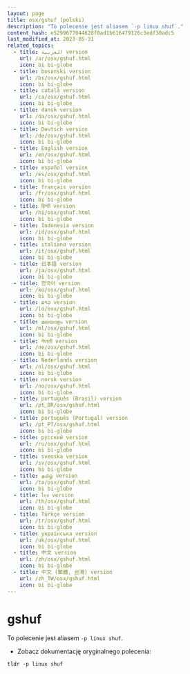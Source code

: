 ```yaml
---
layout: page
title: osx/gshuf (polski)
description: "To polecenie jest aliasem `-p linux shuf`."
content_hash: e5299677044628f0ad1b616479126c3edf30adc5
last_modified_at: 2023-05-31
related_topics:
  - title: العربية version
    url: /ar/osx/gshuf.html
    icon: bi bi-globe
  - title: bosanski version
    url: /bs/osx/gshuf.html
    icon: bi bi-globe
  - title: català version
    url: /ca/osx/gshuf.html
    icon: bi bi-globe
  - title: dansk version
    url: /da/osx/gshuf.html
    icon: bi bi-globe
  - title: Deutsch version
    url: /de/osx/gshuf.html
    icon: bi bi-globe
  - title: English version
    url: /en/osx/gshuf.html
    icon: bi bi-globe
  - title: español version
    url: /es/osx/gshuf.html
    icon: bi bi-globe
  - title: français version
    url: /fr/osx/gshuf.html
    icon: bi bi-globe
  - title: हिन्दी version
    url: /hi/osx/gshuf.html
    icon: bi bi-globe
  - title: Indonesia version
    url: /id/osx/gshuf.html
    icon: bi bi-globe
  - title: italiano version
    url: /it/osx/gshuf.html
    icon: bi bi-globe
  - title: 日本語 version
    url: /ja/osx/gshuf.html
    icon: bi bi-globe
  - title: 한국어 version
    url: /ko/osx/gshuf.html
    icon: bi bi-globe
  - title: ລາວ version
    url: /lo/osx/gshuf.html
    icon: bi bi-globe
  - title: മലയാളം version
    url: /ml/osx/gshuf.html
    icon: bi bi-globe
  - title: नेपाली version
    url: /ne/osx/gshuf.html
    icon: bi bi-globe
  - title: Nederlands version
    url: /nl/osx/gshuf.html
    icon: bi bi-globe
  - title: norsk version
    url: /no/osx/gshuf.html
    icon: bi bi-globe
  - title: português (Brasil) version
    url: /pt_BR/osx/gshuf.html
    icon: bi bi-globe
  - title: português (Portugal) version
    url: /pt_PT/osx/gshuf.html
    icon: bi bi-globe
  - title: русский version
    url: /ru/osx/gshuf.html
    icon: bi bi-globe
  - title: svenska version
    url: /sv/osx/gshuf.html
    icon: bi bi-globe
  - title: தமிழ் version
    url: /ta/osx/gshuf.html
    icon: bi bi-globe
  - title: ไทย version
    url: /th/osx/gshuf.html
    icon: bi bi-globe
  - title: Türkçe version
    url: /tr/osx/gshuf.html
    icon: bi bi-globe
  - title: українська version
    url: /uk/osx/gshuf.html
    icon: bi bi-globe
  - title: 中文 version
    url: /zh/osx/gshuf.html
    icon: bi bi-globe
  - title: 中文 (繁體, 台灣) version
    url: /zh_TW/osx/gshuf.html
    icon: bi bi-globe
---
```

# gshuf

To polecenie jest aliasem `-p linux shuf`.

- Zobacz dokumentację oryginalnego polecenia:

`tldr -p linux shuf`

